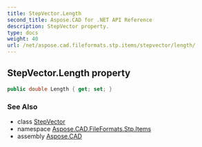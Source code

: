```yaml
---
title: StepVector.Length
second_title: Aspose.CAD for .NET API Reference
description: StepVector property. 
type: docs
weight: 40
url: /net/aspose.cad.fileformats.stp.items/stepvector/length/
---
```

## StepVector.Length property

```csharp
public double Length { get; set; }
```

### See Also

* class [StepVector](../)
* namespace [Aspose.CAD.FileFormats.Stp.Items](../../stepvector/)
* assembly [Aspose.CAD](../../../)


